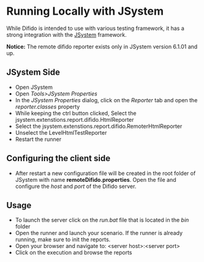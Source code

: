# Running Locally with JSystem

While Difido is intended to use with various testing framework, it has a strong integration with the [JSystem](https://github.com/Top-Q/jsystem) framework.

**Notice:** The remote difido reporter exists only in JSystem version 6.1.01 and up.


## JSystem Side
* Open JSystem
* Open _Tools>JSystem Properties_
* In the _JSystem Properties_ dialog, click on the _Reporter_ tab and open the _reporter.classes_ property
* While keeping the ctrl button clicked, Select the jsystem.extenstions.report.difido.HtmlReporter
* Select the jsystem.extenstions.report.difido.RemoterHtmlReporter
* Unselect the LevelHtmlTestReporter
* Restart the runner

## Configuring the client side
* After restart a new configuration file will be created in the root folder of JSystem with name **remoteDifido.properties**. Open the file and configure the *host* and *port* of the Difido server.


## Usage
* To launch the server click on the *run.bat* file that is located in the *bin* folder
* Open the runner and launch your scenario. If the runner is already running, make sure to init the reports.
* Open your browser and navigate to: \<server host\>:\<server port\>
* Click on the execution and browse the reports
